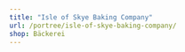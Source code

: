```yaml
---
title: "Isle of Skye Baking Company"
url: /portree/isle-of-skye-baking-company/
shop: Bäckerei
---
```

